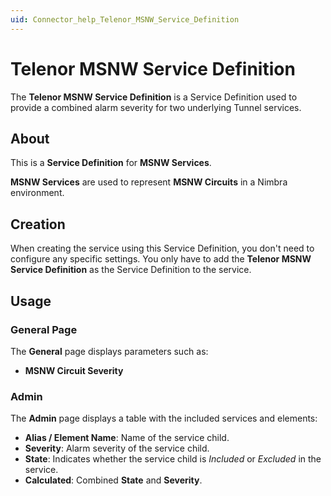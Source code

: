 ```yaml
---
uid: Connector_help_Telenor_MSNW_Service_Definition
---
```


# Telenor MSNW Service Definition

The **Telenor MSNW Service Definition** is a Service Definition used to provide a combined alarm severity for two underlying Tunnel services.

## About

This is a **Service Definition** for **MSNW Services**.

**MSNW Services** are used to represent **MSNW Circuits** in a Nimbra environment.

## Creation

When creating the service using this Service Definition, you don't need to configure any specific settings.
You only have to add the **Telenor MSNW Service Definition** as the Service Definition to the service.

## Usage

### General Page

The **General** page displays parameters such as:

- **MSNW Circuit Severity**

### Admin

The **Admin** page displays a table with the included services and elements:

- **Alias / Element Name**: Name of the service child.
- **Severity**: Alarm severity of the service child.
- **State**: Indicates whether the service child is *Included* or *Excluded* in the service.
- **Calculated**: Combined **State** and **Severity**.
